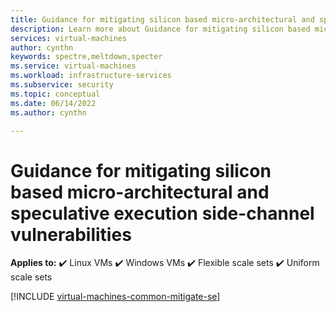 ```yaml
---
title: Guidance for mitigating silicon based micro-architectural and speculative execution side-channel vulnerabilities
description: Learn more about Guidance for mitigating silicon based micro-architectural and speculative execution side-channel vulnerabilities execution side-channel vulnerabilities in Azure.
services: virtual-machines
author: cynthn
keywords: spectre,meltdown,specter
ms.service: virtual-machines
ms.workload: infrastructure-services
ms.subservice: security
ms.topic: conceptual
ms.date: 06/14/2022
ms.author: cynthn

---
```


# Guidance for mitigating silicon based micro-architectural and speculative execution side-channel vulnerabilities

**Applies to:** :heavy_check_mark: Linux VMs :heavy_check_mark: Windows VMs :heavy_check_mark: Flexible scale sets :heavy_check_mark: Uniform scale sets

[!INCLUDE [virtual-machines-common-mitigate-se](../../includes/virtual-machines-common-mitigate-se.md)]
